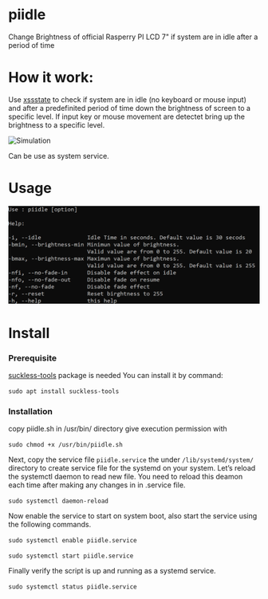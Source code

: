 # piidle
Change Brightness of official Rasperry PI LCD 7" if system are in idle after a period of time

<H1>How it work:</H1>
Use <a href="http://manpages.ubuntu.com/manpages/bionic/man1/xssstate.1.html">xssstate</a> to check if system are in idle (no keyboard or mouse input) and after a predefinited period of time down the brightness of screen to a specific level.
If input key or mouse movement are detectet bring up the brightness to a specific level.


![Simulation](/docs/assets/images/simd.gif)


Can be use as system service.

<H1>Usage</H1>

![Help Image](/docs/assets/images/help.png)


<H1>Install</H1>

<h3>Prerequisite</h3>

<a href="https://suckless.org/">suckless-tools</a> package is needed
You can install it by command:

<code>sudo apt install suckless-tools</code>

<h3>Installation</h3>

copy piidle.sh in /usr/bin/ directory
give execution permission with 

<code>sudo chmod +x /usr/bin/piidle.sh</code>

Next, copy the service file <code>piidle.service</code> the under <code>/lib/systemd/system/</code> directory to create service file for the systemd on your system.
Let’s reload the systemctl daemon to read new file. You need to reload this deamon each time after making any changes in in .service file.

<code>sudo systemctl daemon-reload</code>

Now enable the service to start on system boot, also start the service using the following commands.

<code>sudo systemctl enable piidle.service</code> 

<code>sudo systemctl start piidle.service</code>

Finally verify the script is up and running as a systemd service.

<code>sudo systemctl status piidle.service</code>

